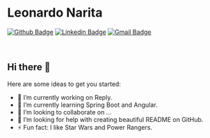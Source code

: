 # Leonardo Narita

[![Github Badge](https://img.shields.io/badge/-Github-000?style=flat-square&logo=Github&logoColor=white&link=https://github.com/leonarita)](https://github.com/leonarita)
[![Linkedin Badge](https://img.shields.io/badge/-LinkedIn-blue?style=flat-square&logo=Linkedin&logoColor=white&link=https://www.linkedin.com/in/leonardo-narita-0949b418b/)](https://www.linkedin.com/in/leonardo-narita-0949b418b/)
[![Gmail Badge](https://img.shields.io/badge/-Gmail-c14438?style=flat-square&logo=Gmail&logoColor=white&link=mailto:leo_narita@hotmail.com)](mailto:leo_narita@hotmail.com/)

<br/>

## Hi there 👋 

<!--
**leonarita/leonarita** is a ✨ _special_ ✨ repository because its `README.md` (this file) appears on your GitHub profile.

Here are some ideas to get you started:

- 🔭 I’m currently working on ...
- 🌱 I’m currently learning ...
- 👯 I’m looking to collaborate on ...
- 🤔 I’m looking for help with ...
- 💬 Ask me about ...
- 📫 How to reach me: ...
- 😄 Pronouns: ...
- ⚡ Fun fact: ...
-->


Here are some ideas to get you started:

- 🔭 I’m currently working on Reply.
- 🌱 I’m currently learning Spring Boot and Angular.
- 👯 I’m looking to collaborate on ...
- 🤔 I’m looking for help with creating beautiful README on GitHub.
- ⚡ Fun fact: I like Star Wars and Power Rangers.

